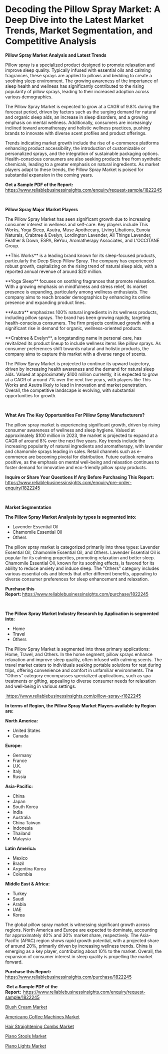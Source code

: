 <p><h1>Decoding the Pillow Spray Market: A Deep Dive into the Latest Market Trends, Market Segmentation, and Competitive Analysis</h1></p><p><strong>Pillow Spray Market Analysis and Latest Trends</strong></p>
<p><p>Pillow spray is a specialized product designed to promote relaxation and improve sleep quality. Typically infused with essential oils and calming fragrances, these sprays are applied to pillows and bedding to create a soothing sleep environment. The growing awareness of the importance of sleep health and wellness has significantly contributed to the rising popularity of pillow sprays, leading to their increased adoption across various demographics.</p><p>The Pillow Spray Market is expected to grow at a CAGR of 9.8% during the forecast period, driven by factors such as the surging demand for natural and organic sleep aids, an increase in sleep disorders, and a growing emphasis on mental wellness. Additionally, consumers are increasingly inclined toward aromatherapy and holistic wellness practices, pushing brands to innovate with diverse scent profiles and product offerings.</p><p>Trends indicating market growth include the rise of e-commerce platforms enhancing product accessibility, the introduction of customizable or personalized sprays, and the integration of sustainable packaging options. Health-conscious consumers are also seeking products free from synthetic chemicals, leading to a greater emphasis on natural ingredients. As market players adapt to these trends, the Pillow Spray Market is poised for substantial expansion in the coming years.</p></p>
<p><strong>Get a Sample PDF of the Report:&nbsp;</strong> <a href="https://www.reliablebusinessinsights.com/enquiry/request-sample/1822245?utm_campaign=1847&utm_medium=2&utm_source=Github&utm_content=ia&utm_term=07022025&utm_id=pillow-spray">https://www.reliablebusinessinsights.com/enquiry/request-sample/1822245</a></p>
<p>&nbsp;</p>
<p><strong>Pillow Spray Major Market Players</strong></p>
<p><p>The Pillow Spray Market has seen significant growth due to increasing consumer interest in wellness and self-care. Key players include This Works, Yoga Sleep, Asutra, Muse Apothecary, Living Libations, Eunoia Naturals, Crabtree & Evelyn, Lordington Lavender, All Things Lavender, Feather & Down, ESPA, BeYou, Aromatherapy Associates, and L'OCCITANE Group.</p><p>**This Works** is a leading brand known for its sleep-focused products, particularly the Deep Sleep Pillow Spray. The company has experienced robust growth, capitalizing on the rising trend of natural sleep aids, with a reported annual revenue of around $20 million.</p><p>**Yoga Sleep** focuses on soothing fragrances that promote relaxation. With a growing emphasis on mindfulness and stress relief, its market presence is expanding, particularly among wellness enthusiasts. The company aims to reach broader demographics by enhancing its online presence and expanding product lines.</p><p>**Asutra** emphasizes 100% natural ingredients in its wellness products, including pillow sprays. The brand has been growing rapidly, targeting health-conscious consumers. The firm projects continued growth with a significant rise in demand for organic, wellness-oriented products.</p><p>**Crabtree & Evelyn**, a longstanding name in personal care, has revitalized its product lineup to include wellness items like pillow sprays. As consumer preferences shift towards natural and holistic products, the company aims to capture this market with a diverse range of scents.</p><p>The Pillow Spray Market is projected to continue its upward trajectory, driven by increasing health awareness and the demand for natural sleep aids. Valued at approximately $100 million currently, it is expected to grow at a CAGR of around 7% over the next five years, with players like This Works and Asutra likely to lead in innovation and market penetration. Overall, the competitive landscape is evolving, with substantial opportunities for growth.</p></p>
<p>&nbsp;</p>
<p><strong>What Are The Key Opportunities For Pillow Spray Manufacturers?</strong></p>
<p><p>The pillow spray market is experiencing significant growth, driven by rising consumer awareness of wellness and sleep hygiene. Valued at approximately $100 million in 2023, the market is projected to expand at a CAGR of around 8% over the next five years. Key trends include the increasing popularity of natural ingredients and aromatherapy, with lavender and chamomile sprays leading in sales. Retail channels such as e-commerce are becoming pivotal for distribution. Future outlook remains positive, as the emphasis on mental well-being and relaxation continues to foster demand for innovative and eco-friendly pillow spray products.</p></p>
<p><strong>Inquire or Share Your Questions If Any Before Purchasing This Report:</strong> <a href="https://www.reliablebusinessinsights.com/enquiry/pre-order-enquiry/1822245?utm_campaign=1847&utm_medium=2&utm_source=Github&utm_content=ia&utm_term=07022025&utm_id=pillow-spray">https://www.reliablebusinessinsights.com/enquiry/pre-order-enquiry/1822245</a></p>
<p>&nbsp;</p>
<p><strong>Market Segmentation</strong></p>
<p><strong>The Pillow Spray Market Analysis by types is segmented into:</strong></p>
<p><ul><li>Lavender Essential Oil</li><li>Chamomile Essential Oil</li><li>Others</li></ul></p>
<p><p>The pillow spray market is categorized primarily into three types: Lavender Essential Oil, Chamomile Essential Oil, and Others. Lavender Essential Oil is popular for its calming properties, promoting relaxation and better sleep. Chamomile Essential Oil, known for its soothing effects, is favored for its ability to reduce anxiety and induce sleep. The "Others" category includes various essential oils and blends that offer different benefits, appealing to diverse consumer preferences for sleep enhancement and relaxation.</p></p>
<p><strong>Purchase this Report:&nbsp;</strong><a href="https://www.reliablebusinessinsights.com/purchase/1822245?utm_campaign=1847&utm_medium=2&utm_source=Github&utm_content=ia&utm_term=07022025&utm_id=pillow-spray">https://www.reliablebusinessinsights.com/purchase/1822245</a></p>
<p>&nbsp;</p>
<p><strong>The Pillow Spray Market Industry Research by Application is segmented into:</strong></p>
<p><ul><li>Home</li><li>Travel</li><li>Others</li></ul></p>
<p><p>The Pillow Spray Market is segmented into three primary applications: Home, Travel, and Others. In the home segment, pillow sprays enhance relaxation and improve sleep quality, often infused with calming scents. The travel market caters to individuals seeking portable solutions for rest during trips, offering convenience and comfort in unfamiliar environments. The "Others" category encompasses specialized applications, such as spa treatments or gifting, appealing to diverse consumer needs for relaxation and well-being in various settings.</p></p>
<p><a href="https://www.reliablebusinessinsights.com/pillow-spray-r1822245?utm_campaign=1847&utm_medium=2&utm_source=Github&utm_content=ia&utm_term=07022025&utm_id=pillow-spray">&nbsp;https://www.reliablebusinessinsights.com/pillow-spray-r1822245</a></p>
<p><strong>In terms of Region, the Pillow Spray Market Players available by Region are:</strong></p>
<p>
    <p> <strong> North America: </strong>
        <ul>
            <li>United States</li>
            <li>Canada</li>
        </ul>
        </p> 
    <p> <strong> Europe: </strong>
        <ul>
            <li>Germany</li>
            <li>France</li>
            <li>U.K.</li>
            <li>Italy</li>
            <li>Russia</li>
        </ul>
        </p> 
    <p> <strong> Asia-Pacific: </strong>
        <ul>
            <li>China</li>
            <li>Japan</li>
            <li>South Korea</li>
            <li>India</li>
            <li>Australia</li>
            <li>China Taiwan</li>
            <li>Indonesia</li>
            <li>Thailand</li>
            <li>Malaysia</li>
        </ul>
        </p> 
    <p> <strong> Latin America: </strong>
        <ul>
            <li>Mexico</li>
            <li>Brazil</li>
            <li>Argentina Korea</li>
            <li>Colombia</li>
        </ul>
        </p> 
    <p> <strong> Middle East & Africa: </strong>
        <ul>
            <li>Turkey</li>
            <li>Saudi</li>
            <li>Arabia</li>
            <li>UAE</li>
            <li>Korea</li>
        </ul>
    </p>
    </p>
<p><p>The global pillow spray market is witnessing significant growth across regions. North America and Europe are expected to dominate, accounting for approximately 40% and 30% market share, respectively. The Asia-Pacific (APAC) region shows rapid growth potential, with a projected share of around 20%, primarily driven by increasing wellness trends. China is emerging as a key player, contributing about 10% to the market. Overall, the expansion of consumer interest in sleep quality is propelling the market forward.</p></p>
<p><strong>Purchase this Report: </strong><a href="https://www.reliablebusinessinsights.com/purchase/1822245?utm_campaign=1847&utm_medium=2&utm_source=Github&utm_content=ia&utm_term=07022025&utm_id=pillow-spray">https://www.reliablebusinessinsights.com/purchase/1822245</a></p>
<p>&nbsp;<strong>Get a Sample PDF of the Report:&nbsp;&nbsp;</strong><a href="https://www.reliablebusinessinsights.com/enquiry/request-sample/1822245?utm_campaign=1847&utm_medium=2&utm_source=Github&utm_content=ia&utm_term=07022025&utm_id=pillow-spray">https://www.reliablebusinessinsights.com/enquiry/request-sample/1822245</a></p>
<p><strong></strong></p>
<p><p><a href="https://github.com/rebheelder/Market-Research-Report-List-1/blob/main/blush-cream-market.md?utm_campaign=1847&utm_medium=2&utm_source=Github&utm_content=ia&utm_term=07022025&utm_id=pillow-spray">Blush Cream Market</a></p><p><a href="https://github.com/alanepetevi/Market-Research-Report-List-1/blob/main/americano-coffee-machines-market.md?utm_campaign=1847&utm_medium=2&utm_source=Github&utm_content=ia&utm_term=07022025&utm_id=pillow-spray">Americano Coffee Machines Market</a></p><p><a href="https://github.com/tjoensfibich/Market-Research-Report-List-1/blob/main/hair-straightening-combs-market.md?utm_campaign=1847&utm_medium=2&utm_source=Github&utm_content=ia&utm_term=07022025&utm_id=pillow-spray">Hair Straightening Combs Market</a></p><p><a href="https://github.com/loppibsr/Market-Research-Report-List-1/blob/main/piano-stools-market.md?utm_campaign=1847&utm_medium=2&utm_source=Github&utm_content=ia&utm_term=07022025&utm_id=pillow-spray">Piano Stools Market</a></p><p><a href="https://github.com/zitanebeibit9/Market-Research-Report-List-1/blob/main/piano-lights-market.md?utm_campaign=1847&utm_medium=2&utm_source=Github&utm_content=ia&utm_term=07022025&utm_id=pillow-spray">Piano Lights Market</a></p></p>
